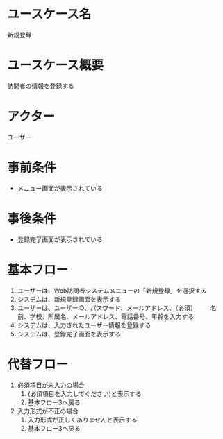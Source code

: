 # ユースケース名
新規登録
# ユースケース概要
訪問者の情報を登録する
# アクター
ユーザー
# 事前条件
- メニュー画面が表示されている
# 事後条件
- 登録完了画面が表示されている
# 基本フロー
1. ユーザーは、Web訪問者システムメニューの「新規登録」を選択する
2. システムは、新規登録画面を表示する
3. ユーザーは、ユーザーID、パスワード、メールアドレス、（必須）
　　名前、学校、所属名、メールアドレス、電話番号、年齢を入力する
5. システムは、入力されたユーザー情報を登録する
6. システムは、登録完了画面を表示する

# 代替フロー
1. 必須項目が未入力の場合
    1. (必須項目を入力してください)と表示する
    2. 基本フロー3へ戻る
2. 入力形式が不正の場合
    1. 入力形式が正しくありませんと表示する
    2. 基本フロー3へ戻る
